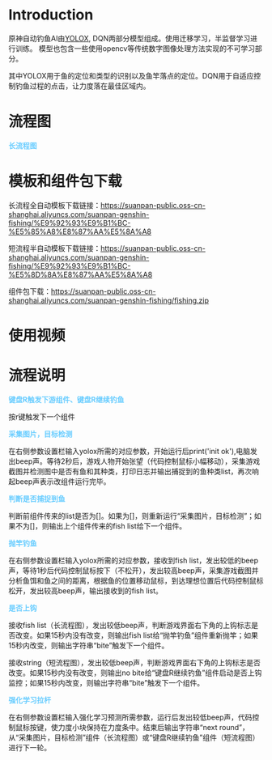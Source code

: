 # Introduction
原神自动钓鱼AI由[YOLOX](https://github.com/Megvii-BaseDetection/YOLOX), DQN两部分模型组成。使用迁移学习，半监督学习进行训练。
模型也包含一些使用opencv等传统数字图像处理方法实现的不可学习部分。

其中YOLOX用于鱼的定位和类型的识别以及鱼竿落点的定位。DQN用于自适应控制钓鱼过程的点击，让力度落在最佳区域内。

# 流程图
<font color=#66CCFF>**长流程图**</font>

# 模板和组件包下载
长流程全自动模板下载链接：https://suanpan-public.oss-cn-shanghai.aliyuncs.com/suanpan-genshin-fishing/%E9%92%93%E9%B1%BC-%E5%85%A8%E8%87%AA%E5%8A%A8

短流程半自动模板下载链接：https://suanpan-public.oss-cn-shanghai.aliyuncs.com/suanpan-genshin-fishing/%E9%92%93%E9%B1%BC-%E5%8D%8A%E8%87%AA%E5%8A%A8

组件包下载：https://suanpan-public.oss-cn-shanghai.aliyuncs.com/suanpan-genshin-fishing/fishing.zip

# 使用视频



# 流程说明
<font color=#66CCFF>**键盘R触发下游组件、键盘R继续钓鱼**</font>

按r键触发下一个组件

<font color=#66CCFF>**采集图片，目标检测**</font>

在右侧参数设置栏输入yolox所需的对应参数，开始运行后print('init ok'),电脑发出beep声。等待2秒后，游戏人物开始张望（代码控制鼠标小幅移动），采集游戏截图并检测图中是否有鱼和其种类，打印日志并输出捕捉到的鱼种类list，再次响起beep声表示改组件运行完毕。

<font color=#66CCFF>**判断是否捕捉到鱼**</font>

判断前组件传来的list是否为[]。如果为[]，则重新运行“采集图片，目标检测”；如果不为[]，则输出上个组件传来的fish list给下一个组件。

<font color=#66CCFF>**抛竿钓鱼**</font>

在右侧参数设置栏输入yolox所需的对应参数，接收到fish list，发出较低的beep声，等待1秒后代码控制鼠标按下（不松开），发出较高beep声，采集游戏截图并分析鱼饵和鱼之间的距离，根据鱼的位置移动鼠标，到达理想位置后代码控制鼠标松开，发出较高beep声，输出接收到的fish list。

<font color=#66CCFF>**是否上钩**</font>

接收fish list（长流程图），发出较低beep声，判断游戏界面右下角的上钩标志是否改变。如果15秒内没有改变，则输出fish list给“抛竿钓鱼”组件重新抛竿；如果15秒内改变，则输出字符串“bite”触发下一个组件。

接收string（短流程图），发出较低beep声，判断游戏界面右下角的上钩标志是否改变。如果15秒内没有改变，则输出no bite给“键盘R继续钓鱼”组件启动是否上钩监控；如果15秒内改变，则输出字符串“bite”触发下一个组件。

<font color=#66CCFF>**强化学习拉杆**</font>

在右侧参数设置栏输入强化学习预测所需参数，运行后发出较低beep声，代码控制鼠标按键，使力度小块保持在力度条中。结束后输出字符串“next round”，从“采集图片，目标检测”组件（长流程图）或“键盘R继续钓鱼”组件（短流程图）进行下一轮。
